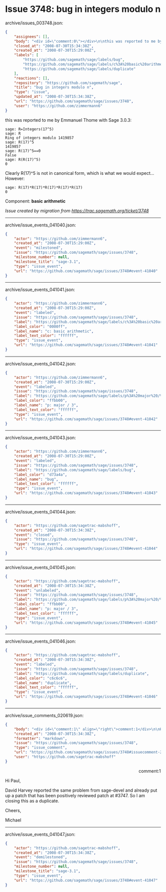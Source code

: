 # Issue 3748: bug in integers modulo n

archive/issues_003748.json:
```json
{
    "assignees": [],
    "body": "<div id=\"comment:0\"></div>\n\nthis was reported to me by Emmanuel Thome with Sage 3.0.3:\n\n```\nsage: R=Integers(17^5)\nsage: R\nRing of integers modulo 1419857\nsage: R(17)^5\n1419857\nsage: R(17)^5==0\nFalse\nsage: R(R(17)^5)\n0\n```\nClearly R(17)^5 is not in canonical form, which is what we would expect... However:\n\n```\nsage: R(17)*R(17)*R(17)*R(17)*R(17)\n0\n```\n\nComponent: **basic arithmetic**\n\n_Issue created by migration from https://trac.sagemath.org/ticket/3748_\n\n",
    "closed_at": "2008-07-30T15:34:38Z",
    "created_at": "2008-07-30T15:29:00Z",
    "labels": [
        "https://github.com/sagemath/sage/labels/bug",
        "https://github.com/sagemath/sage/labels/c%3A%20basic%20arithmetic",
        "https://github.com/sagemath/sage/labels/duplicate"
    ],
    "reactions": [],
    "repository": "https://github.com/sagemath/sage",
    "title": "bug in integers modulo n",
    "type": "issue",
    "updated_at": "2008-07-30T15:34:38Z",
    "url": "https://github.com/sagemath/sage/issues/3748",
    "user": "https://github.com/zimmermann6"
}
```
<div id="comment:0"></div>

this was reported to me by Emmanuel Thome with Sage 3.0.3:

```
sage: R=Integers(17^5)
sage: R
Ring of integers modulo 1419857
sage: R(17)^5
1419857
sage: R(17)^5==0
False
sage: R(R(17)^5)
0
```
Clearly R(17)^5 is not in canonical form, which is what we would expect... However:

```
sage: R(17)*R(17)*R(17)*R(17)*R(17)
0
```

Component: **basic arithmetic**

_Issue created by migration from https://trac.sagemath.org/ticket/3748_





---

archive/issue_events_041040.json:
```json
{
    "actor": "https://github.com/zimmermann6",
    "created_at": "2008-07-30T15:29:00Z",
    "event": "milestoned",
    "issue": "https://github.com/sagemath/sage/issues/3748",
    "milestone_number": null,
    "milestone_title": "sage-3.1",
    "type": "issue_event",
    "url": "https://github.com/sagemath/sage/issues/3748#event-41040"
}
```



---

archive/issue_events_041041.json:
```json
{
    "actor": "https://github.com/zimmermann6",
    "created_at": "2008-07-30T15:29:00Z",
    "event": "labeled",
    "issue": "https://github.com/sagemath/sage/issues/3748",
    "label": "https://github.com/sagemath/sage/labels/c%3A%20basic%20arithmetic",
    "label_color": "0000ff",
    "label_name": "c: basic arithmetic",
    "label_text_color": "ffffff",
    "type": "issue_event",
    "url": "https://github.com/sagemath/sage/issues/3748#event-41041"
}
```



---

archive/issue_events_041042.json:
```json
{
    "actor": "https://github.com/zimmermann6",
    "created_at": "2008-07-30T15:29:00Z",
    "event": "labeled",
    "issue": "https://github.com/sagemath/sage/issues/3748",
    "label": "https://github.com/sagemath/sage/labels/p%3A%20major%20/%203",
    "label_color": "ffbb00",
    "label_name": "p: major / 3",
    "label_text_color": "ffffff",
    "type": "issue_event",
    "url": "https://github.com/sagemath/sage/issues/3748#event-41042"
}
```



---

archive/issue_events_041043.json:
```json
{
    "actor": "https://github.com/zimmermann6",
    "created_at": "2008-07-30T15:29:00Z",
    "event": "labeled",
    "issue": "https://github.com/sagemath/sage/issues/3748",
    "label": "https://github.com/sagemath/sage/labels/bug",
    "label_color": "d73a4a",
    "label_name": "bug",
    "label_text_color": "ffffff",
    "type": "issue_event",
    "url": "https://github.com/sagemath/sage/issues/3748#event-41043"
}
```



---

archive/issue_events_041044.json:
```json
{
    "actor": "https://github.com/sagetrac-mabshoff",
    "created_at": "2008-07-30T15:34:38Z",
    "event": "closed",
    "issue": "https://github.com/sagemath/sage/issues/3748",
    "type": "issue_event",
    "url": "https://github.com/sagemath/sage/issues/3748#event-41044"
}
```



---

archive/issue_events_041045.json:
```json
{
    "actor": "https://github.com/sagetrac-mabshoff",
    "created_at": "2008-07-30T15:34:38Z",
    "event": "unlabeled",
    "issue": "https://github.com/sagemath/sage/issues/3748",
    "label": "https://github.com/sagemath/sage/labels/p%3A%20major%20/%203",
    "label_color": "ffbb00",
    "label_name": "p: major / 3",
    "label_text_color": "ffffff",
    "type": "issue_event",
    "url": "https://github.com/sagemath/sage/issues/3748#event-41045"
}
```



---

archive/issue_events_041046.json:
```json
{
    "actor": "https://github.com/sagetrac-mabshoff",
    "created_at": "2008-07-30T15:34:38Z",
    "event": "labeled",
    "issue": "https://github.com/sagemath/sage/issues/3748",
    "label": "https://github.com/sagemath/sage/labels/duplicate",
    "label_color": "c6c6c6",
    "label_name": "duplicate",
    "label_text_color": "ffffff",
    "type": "issue_event",
    "url": "https://github.com/sagemath/sage/issues/3748#event-41046"
}
```



---

archive/issue_comments_020619.json:
```json
{
    "body": "<div id=\"comment:1\" align=\"right\">comment:1</div>\n\nHi Paul,\n\nDavid Harvey reported the same problem from sage-devel and already put up a patch that has been positively reviewed patch at #3747. So I am closing this as a duplicate.\n\nCheers,\n\nMichael",
    "created_at": "2008-07-30T15:34:38Z",
    "formatter": "markdown",
    "issue": "https://github.com/sagemath/sage/issues/3748",
    "type": "issue_comment",
    "url": "https://github.com/sagemath/sage/issues/3748#issuecomment-20619",
    "user": "https://github.com/sagetrac-mabshoff"
}
```

<div id="comment:1" align="right">comment:1</div>

Hi Paul,

David Harvey reported the same problem from sage-devel and already put up a patch that has been positively reviewed patch at #3747. So I am closing this as a duplicate.

Cheers,

Michael



---

archive/issue_events_041047.json:
```json
{
    "actor": "https://github.com/sagetrac-mabshoff",
    "created_at": "2008-07-30T15:34:38Z",
    "event": "demilestoned",
    "issue": "https://github.com/sagemath/sage/issues/3748",
    "milestone_number": null,
    "milestone_title": "sage-3.1",
    "type": "issue_event",
    "url": "https://github.com/sagemath/sage/issues/3748#event-41047"
}
```
